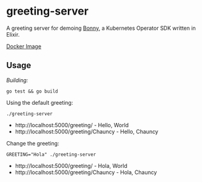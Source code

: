 # greeting-server

A greeting server for demoing [Bonny](https://github.com/coryodaniel/bonny), a Kubernetes Operator SDK written in Elixir.

[Docker Image](https://quay.io/bonny/greeting-server)

## Usage

*Building:* 

```shell
go test && go build
```

Using the default greeting:

```shell
./greeting-server
```

* http://localhost:5000/greeting/ - Hello, World
* http://localhost:5000/greeting/Chauncy - Hello, Chauncy

Change the greeting:

```shell
GREETING="Hola" ./greeting-server
```

* http://localhost:5000/greeting/ - Hola, World
* http://localhost:5000/greeting/Chauncy - Hola, Chauncy
